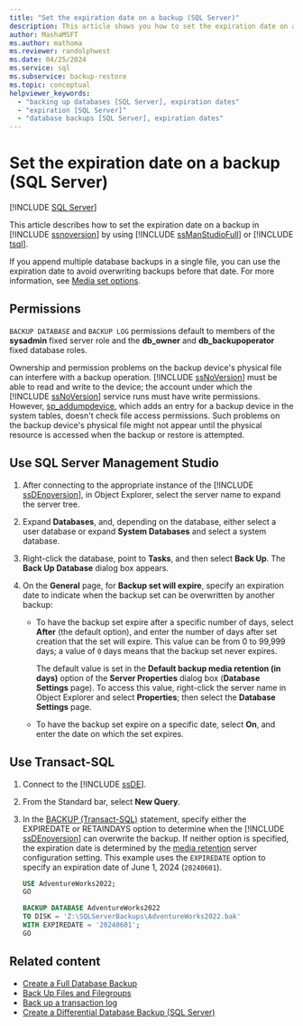 ```yaml
---
title: "Set the expiration date on a backup (SQL Server)"
description: This article shows you how to set the expiration date on a backup in SQL Server by using SQL Server Management Studio or Transact-SQL.
author: MashaMSFT
ms.author: mathoma
ms.reviewer: randolphwest
ms.date: 04/25/2024
ms.service: sql
ms.subservice: backup-restore
ms.topic: conceptual
helpviewer_keywords:
  - "backing up databases [SQL Server], expiration dates"
  - "expiration [SQL Server]"
  - "database backups [SQL Server], expiration dates"
---
```

# Set the expiration date on a backup (SQL Server)

[!INCLUDE [SQL Server](../../includes/applies-to-version/sqlserver.md)]

This article describes how to set the expiration date on a backup in [!INCLUDE [ssnoversion](../../includes/ssnoversion-md.md)] by using [!INCLUDE [ssManStudioFull](../../includes/ssmanstudiofull-md.md)] or [!INCLUDE [tsql](../../includes/tsql-md.md)].

If you append multiple database backups in a single file, you can use the expiration date to avoid overwriting backups before that date. For more information, see [Media set options](../../t-sql/statements/backup-transact-sql.md#media-set-options).

## Permissions

`BACKUP DATABASE` and `BACKUP LOG` permissions default to members of the **sysadmin** fixed server role and the **db_owner** and **db_backupoperator** fixed database roles.

Ownership and permission problems on the backup device's physical file can interfere with a backup operation. [!INCLUDE [ssNoVersion](../../includes/ssnoversion-md.md)] must be able to read and write to the device; the account under which the [!INCLUDE [ssNoVersion](../../includes/ssnoversion-md.md)] service runs must have write permissions. However, [sp_addumpdevice](../system-stored-procedures/sp-addumpdevice-transact-sql.md), which adds an entry for a backup device in the system tables, doesn't check file access permissions. Such problems on the backup device's physical file might not appear until the physical resource is accessed when the backup or restore is attempted.

## <a id="SSMSProcedure"></a> Use SQL Server Management Studio

1. After connecting to the appropriate instance of the [!INCLUDE [ssDEnoversion](../../includes/ssdenoversion-md.md)], in Object Explorer, select the server name to expand the server tree.

1. Expand **Databases**, and, depending on the database, either select a user database or expand **System Databases** and select a system database.

1. Right-click the database, point to **Tasks**, and then select **Back Up**. The **Back Up Database** dialog box appears.

1. On the **General** page, for **Backup set will expire**, specify an expiration date to indicate when the backup set can be overwritten by another backup:

   - To have the backup set expire after a specific number of days, select **After** (the default option), and enter the number of days after set creation that the set will expire. This value can be from 0 to 99,999 days; a value of `0` days means that the backup set never expires.

     The default value is set in the **Default backup media retention (in days)** option of the **Server Properties** dialog box (**Database Settings** page). To access this value, right-click the server name in Object Explorer and select **Properties**; then select the **Database Settings** page.

   - To have the backup set expire on a specific date, select **On**, and enter the date on which the set expires.

## <a id="TsqlProcedure"></a> Use Transact-SQL

1. Connect to the [!INCLUDE [ssDE](../../includes/ssde-md.md)].

1. From the Standard bar, select **New Query**.

1. In the [BACKUP (Transact-SQL)](../../t-sql/statements/backup-transact-sql.md) statement, specify either the EXPIREDATE or RETAINDAYS option to determine when the [!INCLUDE [ssDEnoversion](../../includes/ssdenoversion-md.md)] can overwrite the backup. If neither option is specified, the expiration date is determined by the [media retention](../../database-engine/configure-windows/configure-the-media-retention-server-configuration-option.md) server configuration setting. This example uses the `EXPIREDATE` option to specify an expiration date of June 1, 2024 (`20240601`).

   ```sql
   USE AdventureWorks2022;
   GO

   BACKUP DATABASE AdventureWorks2022
   TO DISK = 'Z:\SQLServerBackups\AdventureWorks2022.bak'
   WITH EXPIREDATE = '20240601';
   GO
   ```

## Related content

- [Create a Full Database Backup](create-a-full-database-backup-sql-server.md)
- [Back Up Files and Filegroups](back-up-files-and-filegroups-sql-server.md)
- [Back up a transaction log](back-up-a-transaction-log-sql-server.md)
- [Create a Differential Database Backup (SQL Server)](create-a-differential-database-backup-sql-server.md)
